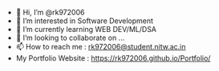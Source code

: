 - 👋 Hi, I’m @rk972006
- 👀 I’m interested in Software Development 
- 🌱 I’m currently learning WEB DEV/ML/DSA
- 💞️ I’m looking to collaborate on ...
- 📫 How to reach me : rk972006@student.nitw.ac.in
- My Portfolio Website : https://rk972006.github.io/Portfolio/

<!---
rk972006/rk972006 is a ✨ special ✨ repository because its `README.md` (this file) appears on your GitHub profile.
You can click the Preview link to take a look at your changes.
--->
